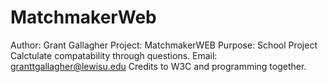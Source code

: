 # MatchmakerWeb
Author: Grant Gallagher
Project: MatchmakerWEB
Purpose: School Project Calctulate compatability through questions.
Email: granttgallagher@lewisu.edu
Credits to W3C and programming together.
